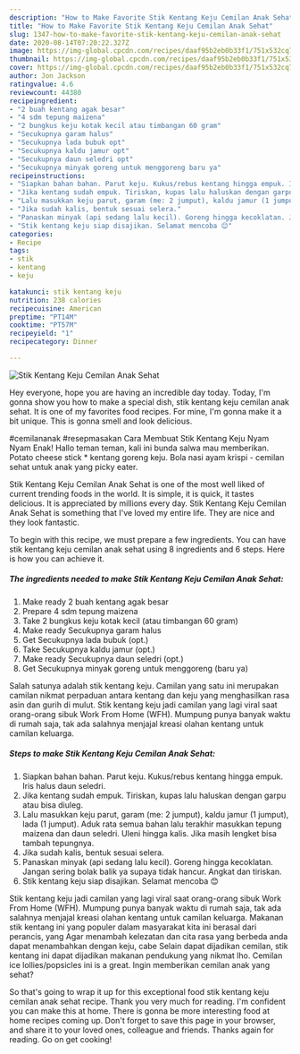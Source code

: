 ```yaml
---
description: "How to Make Favorite Stik Kentang Keju Cemilan Anak Sehat"
title: "How to Make Favorite Stik Kentang Keju Cemilan Anak Sehat"
slug: 1347-how-to-make-favorite-stik-kentang-keju-cemilan-anak-sehat
date: 2020-08-14T07:20:22.327Z
image: https://img-global.cpcdn.com/recipes/daaf95b2eb0b33f1/751x532cq70/stik-kentang-keju-cemilan-anak-sehat-foto-resep-utama.jpg
thumbnail: https://img-global.cpcdn.com/recipes/daaf95b2eb0b33f1/751x532cq70/stik-kentang-keju-cemilan-anak-sehat-foto-resep-utama.jpg
cover: https://img-global.cpcdn.com/recipes/daaf95b2eb0b33f1/751x532cq70/stik-kentang-keju-cemilan-anak-sehat-foto-resep-utama.jpg
author: Jon Jackson
ratingvalue: 4.6
reviewcount: 44380
recipeingredient:
- "2 buah kentang agak besar"
- "4 sdm tepung maizena"
- "2 bungkus keju kotak kecil atau timbangan 60 gram"
- "Secukupnya garam halus"
- "Secukupnya lada bubuk opt"
- "Secukupnya kaldu jamur opt"
- "Secukupnya daun seledri opt"
- "Secukupnya minyak goreng untuk menggoreng baru ya"
recipeinstructions:
- "Siapkan bahan bahan. Parut keju. Kukus/rebus kentang hingga empuk. Iris halus daun seledri."
- "Jika kentang sudah empuk. Tiriskan, kupas lalu haluskan dengan garpu atau bisa diuleg."
- "Lalu masukkan keju parut, garam (me: 2 jumput), kaldu jamur (1 jumput), lada (1 jumput). Aduk rata semua bahan lalu terakhir masukkan tepung maizena dan daun seledri. Uleni hingga kalis. Jika masih lengket bisa tambah tepungnya."
- "Jika sudah kalis, bentuk sesuai selera."
- "Panaskan minyak (api sedang lalu kecil). Goreng hingga kecoklatan. Jangan sering bolak balik ya supaya tidak hancur. Angkat dan tiriskan."
- "Stik kentang keju siap disajikan. Selamat mencoba 😊"
categories:
- Recipe
tags:
- stik
- kentang
- keju

katakunci: stik kentang keju 
nutrition: 238 calories
recipecuisine: American
preptime: "PT14M"
cooktime: "PT57M"
recipeyield: "1"
recipecategory: Dinner

---
```



![Stik Kentang Keju Cemilan Anak Sehat](https://img-global.cpcdn.com/recipes/daaf95b2eb0b33f1/751x532cq70/stik-kentang-keju-cemilan-anak-sehat-foto-resep-utama.jpg)

Hey everyone, hope you are having an incredible day today. Today, I'm gonna show you how to make a special dish, stik kentang keju cemilan anak sehat. It is one of my favorites food recipes. For mine, I'm gonna make it a bit unique. This is gonna smell and look delicious.

#cemilananak #resepmasakan Cara Membuat Stik Kentang Keju Nyam Nyam Enak! Hallo teman teman, kali ini bunda salwa mau memberikan. Potato cheese stick * kentang goreng keju. Bola nasi ayam krispi - cemilan sehat untuk anak yang picky eater.

Stik Kentang Keju Cemilan Anak Sehat is one of the most well liked of current trending foods in the world. It is simple, it is quick, it tastes delicious. It is appreciated by millions every day. Stik Kentang Keju Cemilan Anak Sehat is something that I've loved my entire life. They are nice and they look fantastic.


To begin with this recipe, we must prepare a few ingredients. You can have stik kentang keju cemilan anak sehat using 8 ingredients and 6 steps. Here is how you can achieve it.

<!--inarticleads1-->

##### The ingredients needed to make Stik Kentang Keju Cemilan Anak Sehat:

1. Make ready 2 buah kentang agak besar
1. Prepare 4 sdm tepung maizena
1. Take 2 bungkus keju kotak kecil (atau timbangan 60 gram)
1. Make ready Secukupnya garam halus
1. Get Secukupnya lada bubuk (opt.)
1. Take Secukupnya kaldu jamur (opt.)
1. Make ready Secukupnya daun seledri (opt.)
1. Get Secukupnya minyak goreng untuk menggoreng (baru ya)


Salah satunya adalah stik kentang keju. Camilan yang satu ini merupakan camilan nikmat perpaduan antara kentang dan keju yang menghasilkan rasa asin dan gurih di mulut. Stik kentang keju jadi camilan yang lagi viral saat orang-orang sibuk Work From Home (WFH). Mumpung punya banyak waktu di rumah saja, tak ada salahnya menjajal kreasi olahan kentang untuk camilan keluarga. 

<!--inarticleads2-->

##### Steps to make Stik Kentang Keju Cemilan Anak Sehat:

1. Siapkan bahan bahan. Parut keju. Kukus/rebus kentang hingga empuk. Iris halus daun seledri.
1. Jika kentang sudah empuk. Tiriskan, kupas lalu haluskan dengan garpu atau bisa diuleg.
1. Lalu masukkan keju parut, garam (me: 2 jumput), kaldu jamur (1 jumput), lada (1 jumput). Aduk rata semua bahan lalu terakhir masukkan tepung maizena dan daun seledri. Uleni hingga kalis. Jika masih lengket bisa tambah tepungnya.
1. Jika sudah kalis, bentuk sesuai selera.
1. Panaskan minyak (api sedang lalu kecil). Goreng hingga kecoklatan. Jangan sering bolak balik ya supaya tidak hancur. Angkat dan tiriskan.
1. Stik kentang keju siap disajikan. Selamat mencoba 😊


Stik kentang keju jadi camilan yang lagi viral saat orang-orang sibuk Work From Home (WFH). Mumpung punya banyak waktu di rumah saja, tak ada salahnya menjajal kreasi olahan kentang untuk camilan keluarga. Makanan stik kentang ini yang populer dalam masyarakat kita ini berasal dari perancis, yang Agar menambah kelezatan dan cita rasa yang berbeda anda dapat menambahkan dengan keju, cabe Selain dapat dijadikan cemilan, stik kentang ini dapat dijadikan makanan pendukung yang nikmat lho. Cemilan ice lollies/popsicles ini is a great. Ingin memberikan cemilan anak yang sehat? 

So that's going to wrap it up for this exceptional food stik kentang keju cemilan anak sehat recipe. Thank you very much for reading. I'm confident you can make this at home. There is gonna be more interesting food at home recipes coming up. Don't forget to save this page in your browser, and share it to your loved ones, colleague and friends. Thanks again for reading. Go on get cooking!
